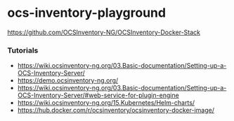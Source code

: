 ocs-inventory-playground
========================
https://github.com/OCSInventory-NG/OCSInventory-Docker-Stack

### Tutorials
- https://wiki.ocsinventory-ng.org/03.Basic-documentation/Setting-up-a-OCS-Inventory-Server/
- https://demo.ocsinventory-ng.org/
- https://wiki.ocsinventory-ng.org/03.Basic-documentation/Setting-up-a-OCS-Inventory-Server/#web-service-for-plugin-engine
- https://wiki.ocsinventory-ng.org/15.Kubernetes/Helm-charts/
- https://hub.docker.com/r/ocsinventory/ocsinventory-docker-image/

